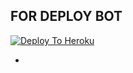 ## FOR DEPLOY BOT 

[![Deploy To Heroku](https://www.herokucdn.com/deploy/button.svg)](https://dashboard.heroku.com/new?button-url=https%3A%2F%2Fgithub.com%2Flucifeermorningstar%2FDevilScanner&template=https%3A%2F%2Fgithub.com%2FLucifeermorningstar%2FDevilScanner)

-
